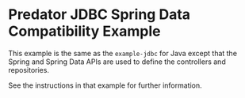 # Predator JDBC Spring Data Compatibility Example

This example is the same as the `example-jdbc` for Java except that the Spring and Spring Data APIs are used to define the controllers and repositories.

See the instructions in that example for further information.